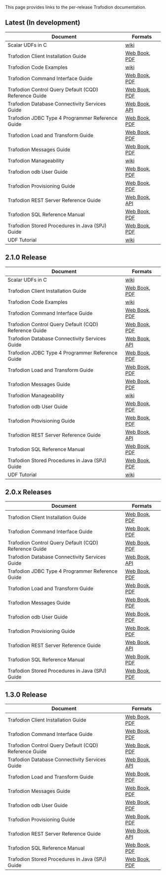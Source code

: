 <!--
  Licensed under the Apache License, Version 2.0 (the "License");
  you may not use this file except in compliance with the License.
  You may obtain a copy of the License at
 
      http://www.apache.org/licenses/LICENSE-2.0
 
  Unless required by applicable law or agreed to in writing, software
  distributed under the License is distributed on an "AS IS" BASIS,
  WITHOUT WARRANTIES OR CONDITIONS OF ANY KIND, either express or implied.
  See the License for the specific language governing permissions and
  limitations under the 
  License.
-->
This page provides links to the per-release Trafodion documentation.

## Latest (In development)

Document                                              | Formats
------------------------------------------------------|-----------------------------------
Scalar UDFs in C                                      | [wiki](https://cwiki.apache.org/confluence/display/TRAFODION/Scalar+UDFs+-+In+C)
Trafodion Client Installation Guide                   | [Web Book](docs/client_install/index.html),     [PDF](docs/client_install/Trafodion_Client_Installation_Guide.pdf)
Trafodion Code Examples                               | [wiki](https://cwiki.apache.org/confluence/display/TRAFODION/Trafodion+Code+Examples)
Trafodion Command Interface Guide                     | [Web Book](docs/command_interface/index.html),  [PDF](docs/command_interface/Trafodion_Command_Interface_Guide.pdf)
Trafodion Control Query Default (CQD) Reference Guide | [Web Book](docs/cqd_reference/index.html),      [PDF](docs/cqd_interface/Trafodion_CQD_Reference_Guide.pdf)
Trafodion Database Connectivity Services Guide        | [Web Book](docs/dcs_reference/index.html),      [API](docs/dcs_reference/apidocs/index.html)
Trafodion JDBC Type 4 Programmer Reference Guide      | [Web Book](docs/jdbct4ref_guide/index.html),    [PDF](docs/jdbct4ref_guide/Trafodion_JDBCT4_Reference_Guide.pdf)
Trafodion Load and Transform Guide                    | [Web Book](docs/load_transform/index.html),     [PDF](docs/load_transform/Trafodion_Load_Transform_Guide.pdf)
Trafodion Messages Guide                              | [Web Book](docs/messages_guide/index.html),     [PDF](docs/messages_guide/Trafodion_Messages_Guide.pdf)
Trafodion Manageability                               | [wiki](https://cwiki.apache.org/confluence/display/TRAFODION/Trafodion+Manageability)
Trafodion odb User Guide                              | [Web Book](docs/odb/index.html),                [PDF](docs/odb/Trafodion_odb_User_Guide.pdf)
Trafodion Provisioning Guide                          | [Web Book](docs/provisioning_guide/index.html), [PDF](docs/provisioning_guide/Trafodion_Provisioning_Guide.pdf)
Trafodion REST Server Reference Guide                 | [Web Book](docs/rest_reference/index.html),     [API](docs/rest_reference/apidocs/index.html)
Trafodion SQL Reference Manual                        | [Web Book](docs/sql_reference/index.html),      [PDF](docs/sql_reference/Trafodion_SQL_Reference_Manual.pdf)
Trafodion Stored Procedures in Java (SPJ) Guide       | [Web Book](docs/spj_guide/index.html),          [PDF](docs/spj_guide/Trafodion_SPJ_Guide.pdf)
UDF Tutorial                                          | [wiki](https://cwiki.apache.org/confluence/display/TRAFODION/Tutorial%3A+The+object-oriented+UDF+interface)

## 2.1.0 Release

Document                                              | Formats
------------------------------------------------------|-----------------------------------
Scalar UDFs in C                                      | [wiki](https://cwiki.apache.org/confluence/display/TRAFODION/Scalar+UDFs+-+In+C)
Trafodion Client Installation Guide                   | [Web Book](docs/2.1.0/client_install/index.html),     [PDF](docs/2.1.0/client_install/Trafodion_Client_Installation_Guide.pdf)
Trafodion Code Examples                               | [wiki](https://cwiki.apache.org/confluence/display/TRAFODION/Trafodion+Code+Examples)
Trafodion Command Interface Guide                     | [Web Book](docs/2.1.0/command_interface/index.html),  [PDF](docs/2.1.0/command_interface/Trafodion_Command_Interface_Guide.pdf)
Trafodion Control Query Default (CQD) Reference Guide | [Web Book](docs/2.1.0/cqd_reference/index.html),      [PDF](docs/2.1.0/cqd_interface/Trafodion_CQD_Reference_Guide.pdf)
Trafodion Database Connectivity Services Guide        | [Web Book](docs/2.1.0/dcs_reference/index.html),      [API](docs/2.1.0/dcs_reference/apidocs/2.1.0/index.html)
Trafodion JDBC Type 4 Programmer Reference Guide      | [Web Book](docs/2.1.0/jdbct4ref_guide/index.html),     [PDF](docs/2.1.0/jdbct4ref_guide/Trafodion_JDBCT4_Reference_Guide.pdf)
Trafodion Load and Transform Guide                    | [Web Book](docs/2.1.0/load_transform/index.html),     [PDF](docs/2.1.0/load_transform/Trafodion_Load_Transform_Guide.pdf)
Trafodion Messages Guide                              | [Web Book](docs/2.1.0/messages_guide/index.html),     [PDF](docs/2.1.0/messages_guide/Trafodion_Messages_Guide.pdf)
Trafodion Manageability                               | [wiki](https://cwiki.apache.org/confluence/display/TRAFODION/Trafodion+Manageability)
Trafodion odb User Guide                              | [Web Book](docs/2.1.0/odb/index.html),                [PDF](docs/2.1.0/odb/Trafodion_odb_User_Guide.pdf)
Trafodion Provisioning Guide                          | [Web Book](docs/2.1.0/provisioning_guide/index.html), [PDF](docs/2.1.0/provisioning_guide/Trafodion_Provisioning_Guide.pdf)
Trafodion REST Server Reference Guide                 | [Web Book](docs/2.1.0/rest_reference/index.html),     [API](docs/2.1.0/rest_reference/apidocs/2.1.0/index.html)
Trafodion SQL Reference Manual                        | [Web Book](docs/2.1.0/sql_reference/index.html),      [PDF](docs/2.1.0/sql_reference/Trafodion_SQL_Reference_Manual.pdf)
Trafodion Stored Procedures in Java (SPJ) Guide       | [Web Book](docs/2.1.0/spj_guide/index.html),          [PDF](docs/2.1.0/spj_guide/Trafodion_SPJ_Guide.pdf)
UDF Tutorial                                          | [wiki](https://cwiki.apache.org/confluence/display/TRAFODION/Tutorial%3A+The+object-oriented+UDF+interface)

## 2.0.x Releases

Document                                              | Formats
------------------------------------------------------|-----------------------------------
Trafodion Client Installation Guide                   | [Web Book](docs/2.0.0/client_install/index.html),     [PDF](docs/2.0.0/client_install/Trafodion_Client_Installation_Guide.pdf)
Trafodion Command Interface Guide                     | [Web Book](docs/2.0.0/command_interface/index.html),  [PDF](docs/2.0.0/command_interface/Trafodion_Command_Interface_Guide.pdf)
Trafodion Control Query Default (CQD) Reference Guide | [Web Book](docs/2.0.0/cqd_reference/index.html),      [PDF](docs/2.0.0/cqd_interface/Trafodion_CQD_Reference_Guide.pdf)
Trafodion Database Connectivity Services Guide        | [Web Book](docs/2.0.0/dcs_reference/index.html),      [API](docs/2.0.0/dcs_reference/apidocs/index.html)
Trafodion JDBC Type 4 Programmer Reference Guide      | [Web Book](docs/2.0.0/jdbct4ref_guide/index.html),    [PDF](docs/2.0.0/jdbct4ref_guide/Trafodion_JDBCT4_Reference_Guide.pdf)
Trafodion Load and Transform Guide                    | [Web Book](docs/2.0.0/load_transform/index.html),     [PDF](docs/2.0.0/load_transform/Trafodion_Load_Transform_Guide.pdf)
Trafodion Messages Guide                              | [Web Book](docs/2.0.0/messages_guide/index.html),     [PDF](docs/2.0.0/messages_guide/Trafodion_Messages_Guide.pdf)
Trafodion odb User Guide                              | [Web Book](docs/2.0.0/odb/index.html),                [PDF](docs/2.0.0/odb/Trafodion_odb_User_Guide.pdf)
Trafodion Provisioning Guide                          | [Web Book](docs/2.0.0/provisioning_guide/index.html), [PDF](docs/2.0.0/provisioning_guide/Trafodion_Provisioning_Guide.pdf)
Trafodion REST Server Reference Guide                 | [Web Book](docs/2.0.0/rest_reference/index.html),     [API](docs/2.0.0/rest_reference/apidocs/index.html)
Trafodion SQL Reference Manual                        | [Web Book](docs/2.0.0/sql_reference/index.html),      [PDF](docs/2.0.0/sql_reference/Trafodion_SQL_Reference_Manual.pdf)
Trafodion Stored Procedures in Java (SPJ) Guide       | [Web Book](docs/2.0.0/spj_guide/index.html),          [PDF](docs/2.0.0/spj_guide/Trafodion_SPJ_Guide.pdf)

## 1.3.0 Release

Document                                              | Formats
------------------------------------------------------|-----------------------------------
Trafodion Client Installation Guide                   | [Web Book](docs/1.3.0/client_install/index.html),     [PDF](docs/1.3.0/client_install/Trafodion_Client_Installation_Guide.pdf)
Trafodion Command Interface Guide                     | [Web Book](docs/1.3.0/command_interface/index.html),  [PDF](docs/1.3.0/command_interface/Trafodion_Command_Interface_Guide.pdf)
Trafodion Control Query Default (CQD) Reference Guide | [Web Book](docs/1.3.0/cqd_reference/index.html),      [PDF](docs/1.3.0/cqd_interface/Trafodion_CQD_Reference_Guide.pdf)
Trafodion Database Connectivity Services Guide        | [Web Book](docs/1.3.0/dcs_reference/index.html),      [API](docs/1.3.0/dcs_reference/apidocs/index.html)
Trafodion Load and Transform Guide                    | [Web Book](docs/1.3.0/load_transform/index.html),     [PDF](docs/1.3.0/load_transform/Trafodion_Load_Transform_Guide.pdf)
Trafodion Messages Guide                              | [Web Book](docs/1.3.0/messages_guide/index.html),     [PDF](docs/1.3.0/messages_guide/Trafodion_Messages_Guide.pdf)
Trafodion odb User Guide                              | [Web Book](docs/1.3.0/odb/index.html),                [PDF](docs/1.3.0/odb/Trafodion_odb_User_Guide.pdf)
Trafodion Provisioning Guide                          | [Web Book](docs/1.3.0/provisioning_guide/index.html), [PDF](docs/1.3.0/provisioning_guide/Trafodion_Provisioning_Guide.pdf)
Trafodion REST Server Reference Guide                 | [Web Book](docs/1.3.0/rest_reference/index.html),     [API](docs/1.3.0/rest_reference/apidocs/index.html)
Trafodion SQL Reference Manual                        | [Web Book](docs/1.3.0/sql_reference/index.html),      [PDF](docs/1.3.0/sql_reference/Trafodion_SQL_Reference_Manual.pdf)
Trafodion Stored Procedures in Java (SPJ) Guide       | [Web Book](docs/1.3.0/spj_guide/index.html),          [PDF](docs/1.3.0/spj_guide/Trafodion_SPJ_Guide.pdf)

